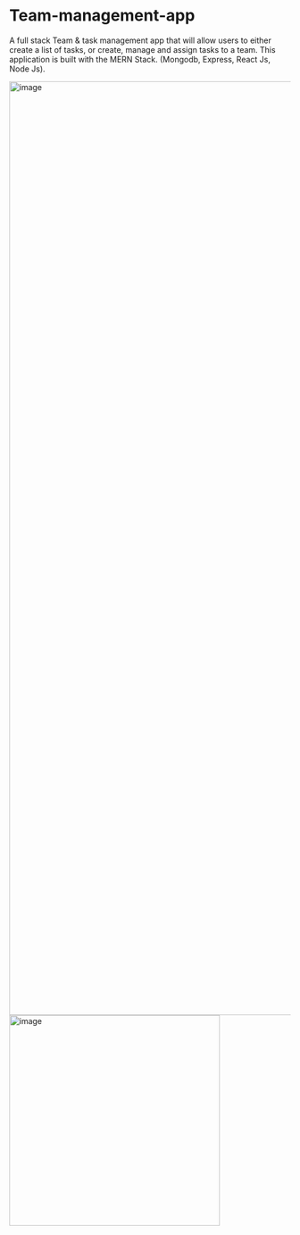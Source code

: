 # Team-management-app
A full stack Team &amp; task management app that will allow users to either create a list of tasks, or create, manage and assign tasks to a team. This application is built with the MERN Stack. (Mongodb, Express, React Js, Node Js).

<img width="1672" alt="image" src="https://github.com/JAbsolu/Team-management-app/assets/90818638/bfee0bc8-3a8d-4cc1-9977-180eb5bfb2d1">
<img width="377" alt="image" src="https://github.com/JAbsolu/Team-management-app/assets/90818638/8c54cdd9-0801-4419-beb7-86105fec9b43">

